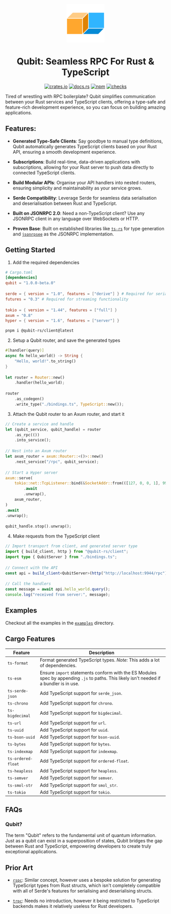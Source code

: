 <div align="center">
  <img src="./logo.png" alt="" width="120" />
  <h1>Qubit: Seamless RPC For Rust & TypeScript</h1>

  <a href="https://crates.io/crates/qubit"><img src="https://img.shields.io/crates/v/qubit" alt="crates.io" /></a>
  <a href="https://docs.rs/qubit/latest/qubit"><img src="https://img.shields.io/docsrs/qubit" alt="docs.rs" /></a>
  <a href="https://www.npmjs.com/package/@qubit-rs/client"><img src="https://img.shields.io/npm/v/%40qubit-rs%2Fclient" alt="npm" /></a>
  <a href="https://github.com/andogq/qubit/actions/workflows/checks.yml"><img src="https://github.com/andogq/qubit/actions/workflows/checks.yml/badge.svg" alt="checks" /></a>
</div>

Tired of wrestling with RPC boilerplate? Qubit simplifies communication between your Rust services
and TypeScript clients, offering a type-safe and feature-rich development experience, so you can
focus on building amazing applications.

## Features:

- **Generated Type-Safe Clients**: Say goodbye to manual type definitions, Qubit automatically
  generates TypeScript clients based on your Rust API, ensuring a smooth development experience.

- **Subscriptions**: Build real-time, data-driven applications with subscriptions, allowing for
  your Rust server to push data directly to connected TypeScript clients.

- **Build Modular APIs**: Organise your API handlers into nested routers, ensuring simplicity and
  maintainability as your service grows.

- **Serde Compatibility**: Leverage Serde for seamless data serialisation and deserialisation
  between Rust and TypeScript.

- **Built on JSONRPC 2.0**: Need a non-TypeScript client? Use any JSONRPC client in any language
  over WebSockets or HTTP.

- **Proven Base**: Built on established libraries like
  [`ts-rs`](https://github.com/Aleph-Alpha/ts-rs) for type generation and
  [`jsonrpsee`](https://github.com/paritytech/jsonrpsee) as the JSONRPC implementation.

## Getting Started

1. Add the required dependencies

```toml
# Cargo.toml
[dependencies]
qubit = "1.0.0-beta.0"

serde = { version = "1.0", features = ["derive"] } # Required for serialisable types
futures = "0.3" # Required for streaming functionality

tokio = { version = "1.44", features = ["full"] }
axum = "0.8"
hyper = { version = "1.6", features = ["server"] }
```

```bash
pnpm i @qubit-rs/client@latest
```

2. Setup a Qubit router, and save the generated types

```rs
#[handler(query)]
async fn hello_world() -> String {
    "Hello, world!".to_string()
}

let router = Router::new()
    .handler(hello_world);

router
    .as_codegen()
    .write_type("./bindings.ts", TypeScript::new());
```

3. Attach the Qubit router to an Axum router, and start it

```rs
// Create a service and handle
let (qubit_service, qubit_handle) = router
    .as_rpc(())
    .into_service();

// Nest into an Axum router
let axum_router = axum::Router::<()>::new()
    .nest_service("/rpc", qubit_service);

// Start a Hyper server
axum::serve(
    tokio::net::TcpListener::bind(&SocketAddr::from(([127, 0, 0, 1], 9944)))
        .await
        .unwrap(),
    axum_router,
)
.await
.unwrap();

qubit_handle.stop().unwrap();
```

4. Make requests from the TypeScript client

```ts
// Import transport from client, and generated server type
import { build_client, http } from "@qubit-rs/client";
import type { QubitServer } from "./bindings.ts";

// Connect with the API
const api = build_client<QubitServer>(http("http://localhost:9944/rpc"));

// Call the handlers
const message = await api.hello_world.query();
console.log("received from server:", message);
```

## Examples

Checkout all the examples in the [`examples`](./examples) directory.

## Cargo Features

| Feature            | Description                                                                                                                               |
|--------------------|-------------------------------------------------------------------------------------------------------------------------------------------|
| `ts-format`        | Format generated TypeScript types. *Note:* This adds a lot of dependencies.                                                               |
| `ts-esm`           | Ensure `import` statements conform with the ES Modules spec by appending `.js` to paths. This likely isn't needed if a bundler is in use. |
| `ts-serde-json`    | Add TypeScript support for `serde_json`.                                                                                                  |
| `ts-chrono`        | Add TypeScript support for `chrono`.                                                                                                      |
| `ts-bigdecimal`    | Add TypeScript support for `bigdecimal`.                                                                                                  |
| `ts-url`           | Add TypeScript support for `url`.                                                                                                         |
| `ts-uuid`          | Add TypeScript support for `uuid`.                                                                                                        |
| `ts-bson-uuid`     | Add TypeScript support for `bson-uuid`.                                                                                                   |
| `ts-bytes`         | Add TypeScript support for `bytes`.                                                                                                       |
| `ts-indexmap`      | Add TypeScript support for `indexmap`.                                                                                                    |
| `ts-ordered-float` | Add TypeScript support for `ordered-float`.                                                                                               |
| `ts-heapless`      | Add TypeScript support for `heapless`.                                                                                                    |
| `ts-semver`        | Add TypeScript support for `semver`.                                                                                                      |
| `ts-smol-str`      | Add TypeScript support for `smol_str`.                                                                                                    |
| `ts-tokio`         | Add TypeScript support for `tokio`.                                                                                                       |

## FAQs

### Qubit?

The term "Qubit" refers to the fundamental unit of quantum information. Just as a qubit can exist
in a superposition of states, Qubit bridges the gap between Rust and TypeScript, empowering
developers to create truly exceptional applications.

## Prior Art

- [`rspc`](https://github.com/oscartbeaumont/rspc): Similar concept, however uses a bespoke
solution for generating TypeScript types from Rust structs, which isn't completely compatible with
all of Serde's features for serialising and deserialising structs.

- [`trpc`](https://github.com/trpc/trpc): Needs no introduction, however it being restricted to
TypeScript backends makes it relatively useless for Rust developers.
